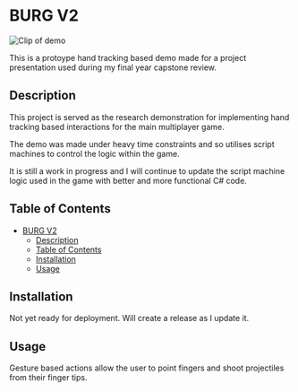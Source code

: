 # BURG V2

![Clip of demo](Clips/BURG_clip.gif)

This is a protoype hand tracking based demo made for a project presentation used during my final year capstone review.

## Description

This project is served as the research demonstration for implementing hand tracking based interactions for the main multiplayer game.

The demo was made under heavy time constraints and so utilises script machines to control the logic within the game.

It is still a work in progress and I will continue to update the script machine logic used in the game with better and more functional C# code.

## Table of Contents

- [BURG V2](#burg-v2)
  - [Description](#description)
  - [Table of Contents](#table-of-contents)
  - [Installation](#installation)
  - [Usage](#usage)

## Installation

Not yet ready for deployment. Will create a release as I update it.

## Usage

Gesture based actions allow the user to point fingers and shoot projectiles from their finger tips.
